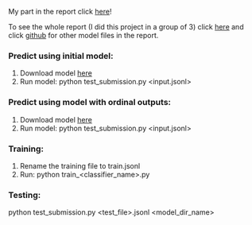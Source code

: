 My part in the report click [here](https://github.com/jennytran158/cs182/blob/master/182bert.pdf)!

To see the whole report (I did this project in a group of 3) click [here](https://github.com/jennytran158/cs182/blob/master/CS182_Writeup.pdf) and click [github](https://github.com/vsrin1/CS182-Final-Project) for other model files in the report. 

### Predict using initial model:
1. Download model [here](https://drive.google.com/drive/u/0/folders/11jn8qVLVRMjwmv-REYTimGLYdsn76nAs)
2. Run model:
python test_submission.py <input.jsonl>


### Predict using model with ordinal outputs:
1. Download model [here](https://drive.google.com/drive/u/0/folders/199iZfuYO4Z2dRFFb0jFRtzqxlagwUCdF)
2. Run model:
python test_submission.py <input.jsonl>




### Training:
1. Rename the training file to train.jsonl 
2. Run:
python train_<classifier_name>.py


### Testing:
python test_submission.py <test_file>.jsonl <model_dir_name>
